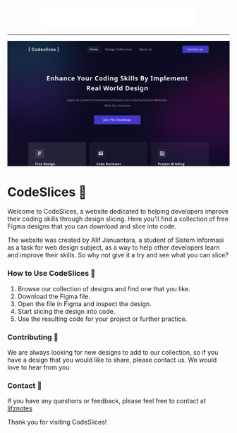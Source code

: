 <p align="center">
    <img src="assets/svg/codeslices.svg"/>
</p>

----------

![CodeSlices Screenshot](assets/img/screenshot.png)

# CodeSlices 🚀

Welcome to CodeSlices, a website dedicated to helping developers improve their coding skills through design slicing. Here you'll find a collection of free Figma designs that you can download and slice into code. 

The website was created by Alif Januantara, a student of Sistem Informasi as a task for web design subject, as a way to help other developers learn and improve their skills. So why not give it a try and see what you can slice?


### How to Use CodeSlices 🤔

1. Browse our collection of designs and find one that you like. 
2. Download the Figma file. 
3. Open the file in Figma and inspect the design.
4. Start slicing the design into code.
5. Use the resulting code for your project or further practice.

### Contributing 🤝

We are always looking for new designs to add to our collection, so if you have a design that you would like to share, please contact us. We would love to hear from you

### Contact 📱

If you have any questions or feedback, please feel free to contact at [lifznotes](mailto:lifznotes@gmail.com)

Thank you for visiting CodeSlices!
